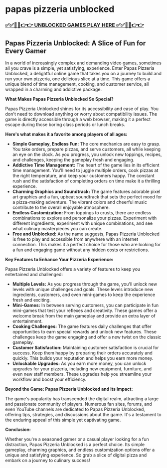 # papas pizzeria unblocked

### [✅✅🔴🔴👉👉 UNBLOCKED GAMES PLAY HERE ✅✅🔴🔴👉👉](https://topstoryindia.com)

## Papas Pizzeria Unblocked: A Slice of Fun for Every Gamer

In a world of increasingly complex and demanding video games, sometimes all you crave is a simple, yet satisfying, experience. Enter Papas Pizzeria Unblocked, a delightful online game that takes you on a journey to build and run your own pizzeria, one delicious slice at a time.  This game offers a unique blend of time management, cooking, and customer service, all wrapped in a charming and addictive package. 

**What Makes Papas Pizzeria Unblocked So Special?**

Papas Pizzeria Unblocked shines for its accessibility and ease of play. You don't need to download anything or worry about compatibility issues. The game is directly accessible through a web browser, making it a perfect escape during those boring class periods or lunch breaks.  

**Here's what makes it a favorite among players of all ages:**

* **Simple Gameplay, Endless Fun:**  The core mechanics are easy to grasp. You take orders, prepare pizzas, and serve customers, all while keeping an eye on the clock.  As you progress, you unlock new toppings, recipes, and challenges, keeping the gameplay fresh and engaging.
* **Addictive Time Management:**  The heart of the game lies in its efficient time management. You'll need to juggle multiple orders, cook pizzas at the right temperature, and keep your customers happy. The constant rush and the satisfaction of completing orders on time make it a thrilling experience.
* **Charming Graphics and Soundtrack:** The game features adorable pixel art graphics and a fun, upbeat soundtrack that sets the perfect mood for a pizza-making adventure. The vibrant colors and cheerful music contribute to the overall enjoyable atmosphere.
* **Endless Customization:** From toppings to crusts, there are endless combinations to explore and personalize your pizzas. Experiment with different ingredients, experiment with unique combinations, and see what culinary masterpieces you can create. 
* **Free and Unblocked:** As the name suggests, Papas Pizzeria Unblocked is free to play and accessible from anywhere with an internet connection. This makes it a perfect choice for those who are looking for a fun and engaging game without any hidden costs or restrictions.

**Key Features to Enhance Your Pizzeria Experience:**

Papas Pizzeria Unblocked offers a variety of features to keep you entertained and challenged:

* **Multiple Levels:** As you progress through the game, you'll unlock new levels with unique challenges and goals. These levels introduce new ingredients, customers, and even mini-games to keep the experience fresh and exciting.
* **Mini-Games:**  In between serving customers, you can participate in fun mini-games that test your reflexes and creativity. These games offer a welcome break from the main gameplay and provide an extra layer of entertainment.
* **Cooking Challenges:**  The game features daily challenges that offer opportunities to earn special rewards and unlock new features. These challenges keep the game engaging and offer a new twist on the classic gameplay.
* **Customer Satisfaction:**  Maintaining customer satisfaction is crucial for success.  Keep them happy by preparing their orders accurately and quickly. This builds your reputation and helps you earn more money.
* **Unlockable Upgrades:**  As you earn more money, you can unlock upgrades for your pizzeria, including new equipment, furniture, and even new staff members. These upgrades help you streamline your workflow and boost your efficiency.

**Beyond the Game: Papas Pizzeria Unblocked and Its Impact:**

The game's popularity has transcended the digital realm, attracting a large and passionate community of players.  Numerous fan sites, forums, and even YouTube channels are dedicated to Papas Pizzeria Unblocked, offering tips, strategies, and discussions about the game.  It's a testament to the enduring appeal of this simple yet captivating game.

**Conclusion:**

Whether you're a seasoned gamer or a casual player looking for a fun distraction, Papas Pizzeria Unblocked is a perfect choice. Its simple gameplay, charming graphics, and endless customization options offer a unique and satisfying experience. So grab a slice of digital pizza and embark on a journey to culinary success! 
